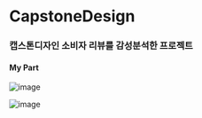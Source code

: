 # CapstoneDesign

### 캡스톤디자인 소비자 리뷰를 감성분석한 프로젝트

#### My Part

![image](https://user-images.githubusercontent.com/74355042/194746570-4baa8bbb-27a3-41c8-a49c-ce5ce0f5fe9b.png)

![image](https://user-images.githubusercontent.com/74355042/194746687-cec51732-ae8d-4fe6-8c4c-d772fb952915.png)
